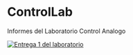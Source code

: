 # ControlLab
Informes del Laboratorio Control Analogo

[![Entrega 1 del laboratorio](https://img.shields.io/badge/Entrega_1-PDF-red.svg)](https://github.com/leyenda/ControlLab/blob/master/Entregas/Entrega1.pdf)
